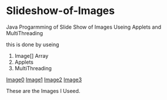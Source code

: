 # Slideshow-of-Images



Java Progarmming of Slide Show of Images Useing Applets and MultiThreading 

this is done by useing 

 1)   Image[] Array
 2)   Applets 
 3)   MultiThreading 

[Image0](https://user-images.githubusercontent.com/87563479/126074038-513ea961-a490-49a3-b44f-3e9c49c6cecb.jpg)
[Image1](https://user-images.githubusercontent.com/87563479/126074047-2532aac1-ed31-4f06-ac43-b82d860fb7c2.jpg)
[Image2](https://user-images.githubusercontent.com/87563479/126074052-5c1fb301-01a1-4c4c-a0f4-c0a32acbbfd8.jpg)
[Image3](https://user-images.githubusercontent.com/87563479/126074057-0c81bc0e-8914-468b-82f7-33a8d986893d.jpg)

These are the Images I Useed.
